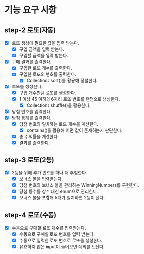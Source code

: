 # 기능 요구 사항

## step-2 로또(자동)

- [x] 로또 생성에 필요한 값을 입력 받는다.
    - [x] 구입 금액을 입력 받는다.
    - [x] 구입할 금액을 입력 받는다.
- [x] 구매 결과를 출력한다.
    - [x] 구입한 로또 개수를 출력한다.
    - [x] 구입한 로또의 번호를 출력한다.
        - [x] Collections.sort()를 활용해 정렬한다.
- [x] 로또를 생성한다.
    - [x] 구입 개수만큼 로또를 생성한다.
    - [x] 1 이상 45 이하의 6자리 로또 번호를 랜덤으로 생성한다.
        - [x] Collections.shuffle()을 활용한다.
- [x] 당첨 번호를 입력한다.
- [x] 당첨 통계를 출력한다.
    - [x] 당첨 번호와 일치하는 로또 개수를 계산한다.
        - [x] contains()를 활용해 어떤 값이 존재하는지 판단한다.
    - [x] 총 수익률을 계산한다.
    - [x] 결과를 출력한다.

## step-3 로또(2등)

- [x] 2등을 위해 추가 번호를 하나 더 추첨한다.
    - [x] 보너스 볼을 입력받는다.
    - [x] 당첨 번호와 보너스 볼을 관리하는 WinningNumbers를 구현한다.
    - [x] 당첨 등수를 상수 대신 enum으로 관리한다.
    - [x] 보너스 볼을 포함해 5개가 일치하면 2등이 된다.

## step-4 로또(수동)

- [x] 수동으로 구매할 로또 개수를 입력받는다.
    - [x] 수동으로 구매할 로또 번호를 입력 받는다.
    - [x] 수동으로 입력한 로또 번호로 로또를 생성한다.
    - [x] 유효하지 않은 input이 들어오면 예외를 던진다.
